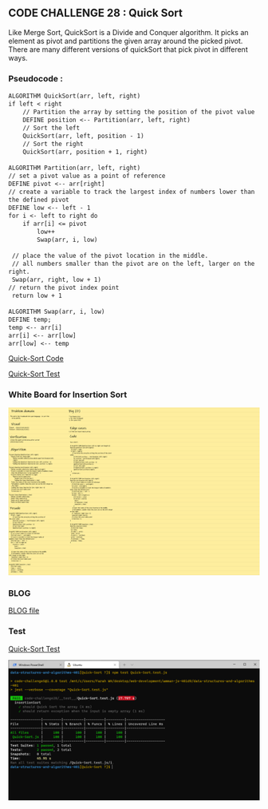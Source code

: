 ## **CODE CHALLENGE 28 : Quick Sort**

Like Merge Sort, QuickSort is a Divide and Conquer algorithm. It picks an element as pivot and partitions the given array around the picked pivot. There are many different versions of quickSort that pick pivot in different ways. 

### **Pseudocode :**

    ALGORITHM QuickSort(arr, left, right)
    if left < right
        // Partition the array by setting the position of the pivot value 
        DEFINE position <-- Partition(arr, left, right)
        // Sort the left
        QuickSort(arr, left, position - 1)
        // Sort the right
        QuickSort(arr, position + 1, right)

    ALGORITHM Partition(arr, left, right)
    // set a pivot value as a point of reference
    DEFINE pivot <-- arr[right]
    // create a variable to track the largest index of numbers lower than the defined pivot
    DEFINE low <-- left - 1
    for i <- left to right do
        if arr[i] <= pivot
            low++
            Swap(arr, i, low)

     // place the value of the pivot location in the middle.
     // all numbers smaller than the pivot are on the left, larger on the right. 
     Swap(arr, right, low + 1)
    // return the pivot index point
     return low + 1

    ALGORITHM Swap(arr, i, low)
    DEFINE temp;
    temp <-- arr[i]
    arr[i] <-- arr[low]
    arr[low] <-- temp

[Quick-Sort Code](https://github.com/farahalwahaibi/data-structures-and-algorithms-401/blob/main/code-challenge28/Quick-Sort.js)

[Quick-Sort Test](https://github.com/farahalwahaibi/data-structures-and-algorithms-401/blob/main/code-challenge28/__test__/Quick-Sort.test.js)



### **White Board for Insertion Sort**

![white-board](2.png)


### **BLOG**
[BLOG file](https://github.com/farahalwahaibi/data-structures-and-algorithms-401/blob/main/code-challenge28/BLOG.md)

### **Test**

[Quick-Sort Test](https://github.com/farahalwahaibi/data-structures-and-algorithms-401/blob/main/code-challenge28/__test__/Quick-Sort.test.js)

![Quick-Sort Test](1.PNG)